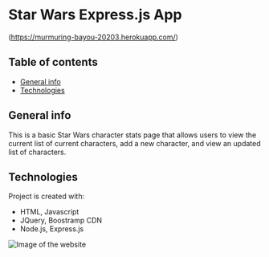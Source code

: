 # Star Wars Express.js App
(https://murmuring-bayou-20203.herokuapp.com/)

## Table of contents
* [General info](#general-info)
* [Technologies](#technologies)

## General info
This is a basic Star Wars character stats page that allows users to view the current list of current characters, add a new character, and view an updated list of characters. 
	
## Technologies
Project is created with:
* HTML, Javascript
* JQuery, Boostramp CDN
* Node.js, Express.js

![Image of the website](https://reedtlr.github.io/star-wars-express.js-app/assets/weather1.png)
